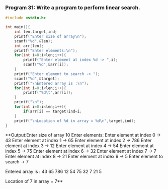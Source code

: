 ### Program 31: Write a program to perform linear search.
```c
#include <stdio.h>

int main(){
    int len,target,ind;
    printf("Enter size of array\n");
    scanf("%d",&len);
    int arr[len];
    printf("Enter elements:\n");
    for(int i=0;i<len;i++){
        printf("Enter element at index %d -> ",i);
        scanf("%d",&arr[i]);
    }
    printf("Enter element to search -> ");
    scanf("%d",&target);
    printf("\nEntered array is :\n");
    for(int i=0;i<len;i++){
        printf("%d\t",arr[i]);
    }
    printf("\n");
    for(int i=0;i<len;i++){
        if(arr[i] == target)ind=i;
    }
    printf("\nLocation of %d in array = %d\n",target,ind);
}
```
**Output:Enter size of array
10
Enter elements:
Enter element at index 0 -> 43
Enter element at index 1 -> 65
Enter element at index 2 -> 786
Enter element at index 3 -> 12
Enter element at index 4 -> 54
Enter element at index 5 -> 75
Enter element at index 6 -> 32
Enter element at index 7 -> 7
Enter element at index 8 -> 21
Enter element at index 9 -> 5
Enter element to search -> 7

Entered array is :
43	65	786	12	54	75	32	7	21	5	

Location of 7 in array = 7**
